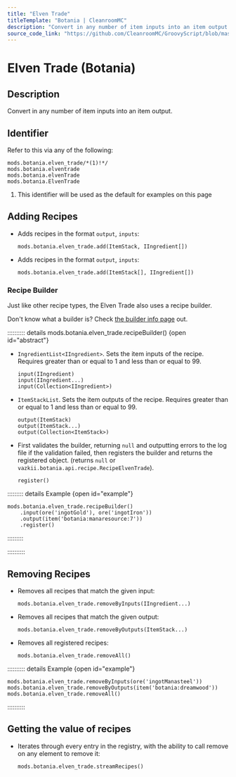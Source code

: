 ```yaml
---
title: "Elven Trade"
titleTemplate: "Botania | CleanroomMC"
description: "Convert in any number of item inputs into an item output."
source_code_link: "https://github.com/CleanroomMC/GroovyScript/blob/master/src/main/java/com/cleanroommc/groovyscript/compat/mods/botania/ElvenTrade.java"
---
```


# Elven Trade (Botania)

## Description

Convert in any number of item inputs into an item output.

## Identifier

Refer to this via any of the following:

```groovy:no-line-numbers {1}
mods.botania.elven_trade/*(1)!*/
mods.botania.elventrade
mods.botania.elvenTrade
mods.botania.ElvenTrade
```

1. This identifier will be used as the default for examples on this page

## Adding Recipes

- Adds recipes in the format `output`, `inputs`:

    ```groovy:no-line-numbers
    mods.botania.elven_trade.add(ItemStack, IIngredient[])
    ```

- Adds recipes in the format `output`, `inputs`:

    ```groovy:no-line-numbers
    mods.botania.elven_trade.add(ItemStack[], IIngredient[])
    ```


### Recipe Builder

Just like other recipe types, the Elven Trade also uses a recipe builder.

Don't know what a builder is? Check [the builder info page](../../../groovy/builder.md) out.

:::::::::: details mods.botania.elven_trade.recipeBuilder() {open id="abstract"}
- `IngredientList<IIngredient>`. Sets the item inputs of the recipe. Requires greater than or equal to 1 and less than or equal to 99.

    ```groovy:no-line-numbers
    input(IIngredient)
    input(IIngredient...)
    input(Collection<IIngredient>)
    ```

- `ItemStackList`. Sets the item outputs of the recipe. Requires greater than or equal to 1 and less than or equal to 99.

    ```groovy:no-line-numbers
    output(ItemStack)
    output(ItemStack...)
    output(Collection<ItemStack>)
    ```

- First validates the builder, returning `null` and outputting errors to the log file if the validation failed, then registers the builder and returns the registered object. (returns `null` or `vazkii.botania.api.recipe.RecipeElvenTrade`).

    ```groovy:no-line-numbers
    register()
    ```

::::::::: details Example {open id="example"}
```groovy:no-line-numbers
mods.botania.elven_trade.recipeBuilder()
    .input(ore('ingotGold'), ore('ingotIron'))
    .output(item('botania:manaresource:7'))
    .register()
```

:::::::::

::::::::::

## Removing Recipes

- Removes all recipes that match the given input:

    ```groovy:no-line-numbers
    mods.botania.elven_trade.removeByInputs(IIngredient...)
    ```

- Removes all recipes that match the given output:

    ```groovy:no-line-numbers
    mods.botania.elven_trade.removeByOutputs(ItemStack...)
    ```

- Removes all registered recipes:

    ```groovy:no-line-numbers
    mods.botania.elven_trade.removeAll()
    ```

:::::::::: details Example {open id="example"}
```groovy:no-line-numbers
mods.botania.elven_trade.removeByInputs(ore('ingotManasteel'))
mods.botania.elven_trade.removeByOutputs(item('botania:dreamwood'))
mods.botania.elven_trade.removeAll()
```

::::::::::

## Getting the value of recipes

- Iterates through every entry in the registry, with the ability to call remove on any element to remove it:

    ```groovy:no-line-numbers
    mods.botania.elven_trade.streamRecipes()
    ```
